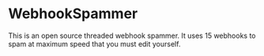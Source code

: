 # WebhookSpammer

This is an open source threaded webhook spammer. It uses 15 webhooks to spam at maximum speed that you must edit yourself.

